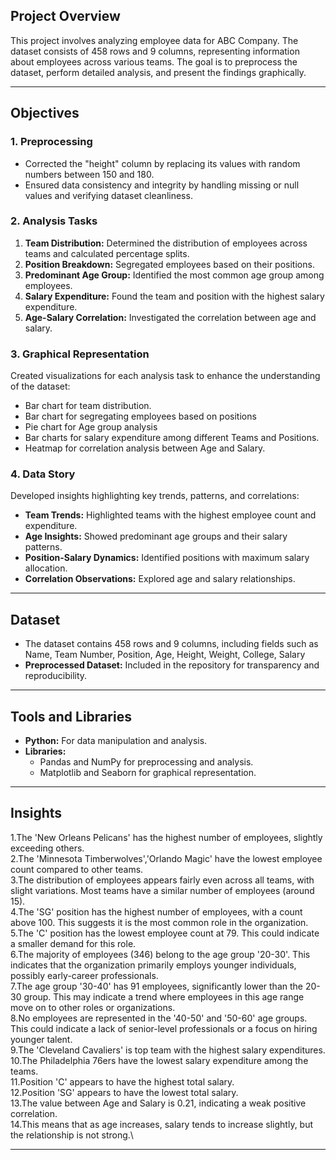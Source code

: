## Project Overview
This project involves analyzing employee data for ABC Company. The dataset consists of 458 rows and 9 columns, representing information about employees across various teams. The goal is to preprocess the dataset, perform detailed analysis, and present the findings graphically. 

---

## Objectives

### 1. **Preprocessing**
- Corrected the "height" column by replacing its values with random numbers between 150 and 180.
- Ensured data consistency and integrity by handling missing or null values and verifying dataset cleanliness.

### 2. **Analysis Tasks**
1. **Team Distribution:** Determined the distribution of employees across teams and calculated percentage splits.
2. **Position Breakdown:** Segregated employees based on their positions.
3. **Predominant Age Group:** Identified the most common age group among employees.
4. **Salary Expenditure:** Found the team and position with the highest salary expenditure.
5. **Age-Salary Correlation:** Investigated the correlation between age and salary.

### 3. **Graphical Representation**
Created visualizations for each analysis task to enhance the understanding of the dataset:
- Bar chart for team distribution.
- Bar chart for segregating employees based on positions
- Pie chart for Age group analysis
- Bar charts for salary expenditure among different Teams and Positions.
- Heatmap for correlation analysis between Age and Salary.

### 4. **Data Story**
Developed insights highlighting key trends, patterns, and correlations:
- **Team Trends:** Highlighted teams with the highest employee count and expenditure.
- **Age Insights:** Showed predominant age groups and their salary patterns.
- **Position-Salary Dynamics:** Identified positions with maximum salary allocation.
- **Correlation Observations:** Explored age and salary relationships.

---

## Dataset
- The dataset contains 458 rows and 9 columns, including fields such as Name, Team	Number, Position, Age, Height, Weight, College, Salary
- **Preprocessed Dataset:** Included in the repository for transparency and reproducibility.

---

## Tools and Libraries
- **Python:** For data manipulation and analysis.
- **Libraries:**
  - Pandas and NumPy for preprocessing and analysis.
  - Matplotlib and Seaborn for graphical representation.

---

## Insights
1.The 'New Orleans Pelicans' has the highest number of employees, slightly exceeding others.\
2.The 'Minnesota Timberwolves','Orlando Magic' have the lowest employee count compared to other teams.\
3.The distribution of employees appears fairly even across all teams, with slight variations. Most teams have a similar number of employees (around 15).\
4.The 'SG' position has the highest number of employees, with a count above 100. This suggests it is the most common role in the organization.\
5.The 'C' position has the lowest employee count at 79. This could indicate a smaller demand for this role.\
6.The majority of employees (346) belong to the age group '20-30'. This indicates that the organization primarily employs younger individuals, possibly early-career professionals.\
7.The age group '30-40' has 91 employees, significantly lower than the 20-30 group. This may indicate a trend where employees in this age range move on to other roles or organizations.\
8.No employees are represented in the '40-50' and '50-60' age groups. This could indicate a lack of senior-level professionals or a focus on hiring younger talent.\
9.The 'Cleveland Cavaliers' is top team with the highest salary expenditures.\
10.The Philadelphia 76ers have the lowest salary expenditure among the teams.\
11.Position 'C' appears to have the highest total salary.\
12.Position 'SG' appears to have the lowest total salary.\
13.The value between Age and Salary is 0.21, indicating a weak positive correlation.\
14.This means that as age increases, salary tends to increase slightly, but the relationship is not strong.\

---

